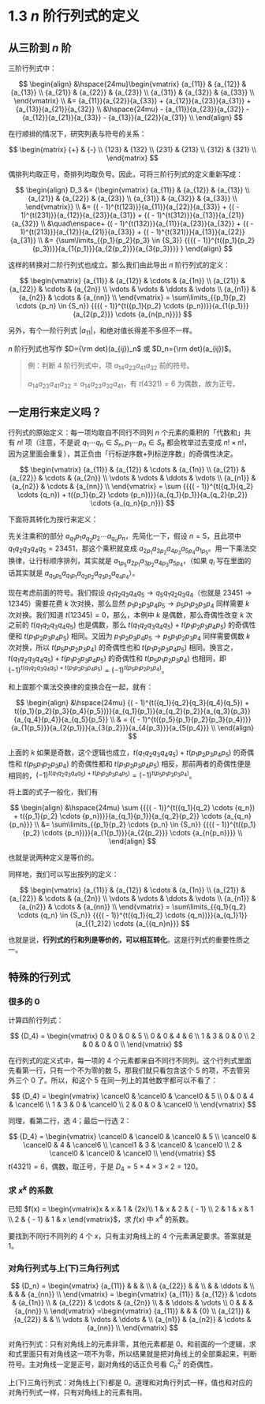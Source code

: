 # 1.3 $n$ 阶行列式的定义

## 从三阶到 $n$ 阶

三阶行列式中：

$$
\begin{align}
 &\hspace{24mu}\begin{vmatrix}
   {a_{11}} & {a_{12}} & {a_{13}}  \\ 
   {a_{21}} & {a_{22}} & {a_{23}}  \\ 
   {a_{31}} & {a_{32}} & {a_{33}}  \\ 
 \end{vmatrix} \\ 
   &= {a_{11}}{a_{22}}{a_{33}} + {a_{12}}{a_{23}}{a_{31}} + {a_{13}}{a_{21}}{a_{32}} \\ 
   &\hspace{24mu} - {a_{11}}{a_{23}}{a_{32}} - {a_{12}}{a_{21}}{a_{33}} - {a_{13}}{a_{22}}{a_{31}} \\
\end{align}
$$

在行顺排的情况下，研究列表与符号的关系：

$$
\begin{matrix}
  {+}  &  {-}   \\ 
  {123} & {132}  \\ 
  {231} & {213}  \\ 
  {312} & {321}  \\ 
\end{matrix}
$$

偶排列均取正号，奇排列均取负号。因此，可将三阶行列式的定义重新写成：

$$
\begin{align}
D_3 &= {\begin{vmatrix}
   {a_{11}} & {a_{12}} & {a_{13}}  \\ 
   {a_{21}} & {a_{22}} & {a_{23}}  \\ 
   {a_{31}} & {a_{32}} & {a_{33}}  \\ 
 \end{vmatrix}} \\
 &= {( - 1)^{t(123)}}{a_{11}}{a_{22}}{a_{33}} + {( - 1)^{t(231)}}{a_{12}}{a_{23}}{a_{31}} + {( - 1)^{t(312)}}{a_{13}}{a_{21}}{a_{32}} \\
 &\quad\enspace+ {( - 1)^{t(132)}}{a_{11}}{a_{23}}{a_{32}} + {( - 1)^{t(213)}}{a_{12}}{a_{21}}{a_{33}} + {( - 1)^{t(321)}}{a_{13}}{a_{22}}{a_{31}} \\
 &= {\sum\limits_{{p_1}{p_2}{p_3} \in {S_3}} {{{( - 1)}^{t({p_1}{p_2}{p_3})}}{a_{1{p_1}}}{a_{2{p_2}}}{a_{3{p_3}}}} }
\end{align}
$$

这样的转换对二阶行列式也成立。那么我们由此导出 $n$ 阶行列式的定义：

$$
\begin{vmatrix}
   {a_{11}} & {a_{12}} &  \cdots  & {a_{1n}}  \\ 
   {a_{21}} & {a_{22}} &  \cdots  & {a_{2n}}  \\ 
    \vdots  &  \vdots  &  \ddots  &  \vdots   \\ 
   {a_{n1}} & {a_{n2}} &  \cdots  & {a_{nn}}  \\ 
 \end{vmatrix} = \sum\limits_{{p_1}{p_2} \cdots {p_n} \in {S_n}} {{{( - 1)}^{t({p_1}{p_2} \cdots {p_n})}}{a_{1{p_1}}}{a_{2{p_2}}} \cdots {a_{n{p_n}}}}
$$

另外，有个一阶行列式 $| {a_{11}} |$，和绝对值长得差不多但不一样。

$n$ 阶行列式也写作 $D={\rm det}(a_{ij})_n$ 或 $D_n={\rm det}(a_{ij})$。

> 例：判断 4 阶行列式中，项 $a_{14}a_{23}a_{41}a_{32}$ 前的符号。
>
> $a_{14}a_{23}a_{41}a_{32}=a_{14}a_{23}a_{32}a_{41}$，有 $t(4321)=6$ 为偶数，故为正号。

## 一定用行来定义吗？

行列式的原始定义：每一项均取自不同行不同列 $n$ 个元素的乘积的「代数和」共有 $n!$ 项（注意，不是说 $q_1 \cdots q_n \in S_n,p_1 \cdots p_n \in S_n$ 都会枚举过去变成 $n! \times n!$，因为这里面会重复），其正负由「行标逆序数+列标逆序数」的奇偶性决定。

$$
\begin{vmatrix}
   {a_{11}} & {a_{12}} &  \cdots  & {a_{1n}}  \\ 
   {a_{21}} & {a_{22}} &  \cdots  & {a_{2n}}  \\ 
    \vdots  &  \vdots  &  \ddots  &  \vdots   \\ 
   {a_{n1}} & {a_{n2}} &  \cdots  & {a_{nn}}  \\ 
 \end{vmatrix} = \sum {{{( - 1)}^{t({q_1}{q_2} \cdots {q_n}) + t({p_1}{p_2} \cdots {p_n})}}{a_{q_1}{p_1}}{a_{q_2}{p_2}} \cdots {a_{q_n}{p_n}}}
$$

下面将其转化为按行来定义：

先关注乘积的部分 ${a_{q_1}{p_1}}{a_{q_2}{p_2}} \cdots {a_{q_n}{p_n}}$，先简化一下，假设 $n=5$，且此项中 $q_1 q_2 q_3 q_4 q_5=23451$，那这个乘积就变成 $a_{2p_1}a_{3p_2}a_{4p_3}a_{5p_4}a_{1p_5}$。用一下乘法交换律，让行标顺序排列，其实就是 $a_{1p_5}a_{2p_1}a_{3p_2}a_{4p_3}a_{5p_4}$，（如果 $q_i$ 写在里面的话其实就是 $a_{q_5p_5}a_{q_1p_1}a_{q_2p_2}a_{q_3p_3}a_{q_4p_4}$）。

现在考虑前面的符号。我们假设 ${q_1}{q_2}{q_3}{q_4}{q_5} \to {q_5}{q_1}{q_2}{q_3}{q_4}$（也就是 $23451 \to 12345$）需要花费 $k$ 次对换，那么显然 ${p_1}{p_2}{p_3}{p_4}{p_5} \to {p_5}{p_1}{p_2}{p_3}{p_4}$ 同样需要 $k$ 次对换。我们知道 $t(12345)=0$，那么，本例中 $k$ 是偶数，那么奇偶性改变 $k$ 次之前的 $t({q_1}{q_2}{q_3}{q_4}{q_5})$ 也是偶数，那么 $t({q_1}{q_2}{q_3}{q_4}{q_5})+t({p_1}{p_2}{p_3}{p_4}{p_5})$ 的奇偶性便和 $t({p_1}{p_2}{p_3}{p_4}{p_5})$ 相同。又因为 ${p_1}{p_2}{p_3}{p_4}{p_5} \to {p_5}{p_1}{p_2}{p_3}{p_4}$ 同样需要偶数 $k$ 次对换，所以 $t({p_5}{p_1}{p_2}{p_3}{p_4})$ 的奇偶性也和 $t({p_1}{p_2}{p_3}{p_4}{p_5})$ 相同。换言之，$t({q_1}{q_2}{q_3}{q_4}{q_5})+t({p_1}{p_2}{p_3}{p_4}{p_5})$ 的奇偶性和 $t({p_5}{p_1}{p_2}{p_3}{p_4})$ 也相同，即 $(-1)^{t({q_1}{q_2}{q_3}{q_4}{q_5})+t({p_1}{p_2}{p_3}{p_4}{p_5})}=(-1)^{t({p_5}{p_1}{p_2}{p_3}{p_4})}$。

和上面那个乘法交换律的变换合在一起，就有：

$$
\begin{align}
  &\hspace{24mu} {( - 1)^{t({q_1}{q_2}{q_3}{q_4}{q_5}) + t({p_1}{p_2}{p_3}{p_4}{p_5})}}{a_{q_1}{p_1}}{a_{q_2}{p_2}}{a_{q_3}{p_3}}{a_{q_4}{p_4}}{a_{q_5}{p_5}}  \\ 
  &  = {( - 1)^{t({p_5}{p_1}{p_2}{p_3}{p_4})}}{a_{1{p_5}}}{a_{2{p_1}}}{a_{3{p_2}}}{a_{4{p_3}}}{a_{5{p_4}}} \\
\end{align}
$$

上面的 $k$ 如果是奇数，这个逻辑也成立，$t({q_1}{q_2}{q_3}{q_4}{q_5})+t({p_1}{p_2}{p_3}{p_4}{p_5})$ 的奇偶性和 $t({p_5}{p_1}{p_2}{p_3}{p_4})$ 的奇偶性都和 $t({p_1}{p_2}{p_3}{p_4}{p_5})$ 相反，那前两者的奇偶性便是相同的，$(-1)^{t({q_1}{q_2}{q_3}{q_4}{q_5})+t({p_1}{p_2}{p_3}{p_4}{p_5})}=(-1)^{t({p_5}{p_1}{p_2}{p_3}{p_4})}$。

将上面的式子一般化，我们有

$$
\begin{align}
  &\hspace{24mu} \sum {{{( - 1)}^{t({q_1}{q_2} \cdots {q_n}) + t({p_1}{p_2} \cdots {p_n})}}{a_{q_1}{p_1}}{a_{q_2}{p_2}} \cdots {a_{q_n}{p_n}}}   \\ 
  &= \sum\limits_{{p_1}{p_2} \cdots {p_n} \in {S_n}} {{{( - 1)}^{t({p_1}{p_2} \cdots {p_n})}}{a_{1{p_1}}}{a_{2{p_2}}} \cdots {a_{n{p_n}}}}  \\
\end{align}
$$

也就是说两种定义是等价的。

同样地，我们可以写出按列的定义：

$$
\begin{vmatrix}
   {a_{11}} & {a_{12}} &  \cdots  & {a_{1n}}  \\ 
   {a_{21}} & {a_{22}} &  \cdots  & {a_{2n}}  \\ 
    \vdots  &  \vdots  &  \ddots  &  \vdots   \\ 
   {a_{n1}} & {a_{n2}} &  \cdots  & {a_{nn}}  \\ 
 \end{vmatrix} = \sum\limits_{{q_1}{q_2} \cdots {q_n} \in {S_n}} {{{( - 1)}^{t({q_1}{q_2} \cdots {q_n})}}{a_{q_1}1}}{a_{{1_2}2} \cdots {a_{{q_n}n}}}
$$

也就是说，**行列式的行和列是等价的，可以相互转化**。这是行列式的重要性质之一。

## 特殊的行列式

### 很多的 $0$

计算四阶行列式：

$$
{D_4} = \begin{vmatrix}
   0 & 0 & 0 & 5  \\ 
   0 & 0 & 4 & 6  \\ 
   1 & 3 & 0 & 0  \\ 
   2 & 0 & 0 & 0  \\ 
 \end{vmatrix}
$$

在行列式的定义式中，每一项的 4 个元素都来自不同行不同列。这个行列式里面先看第一行，只有一个不为零的数 $5$，那我们就只看包含这个 $5$ 的项，不去管另外三个 $0$ 了。所以，和这个 $5$ 在同一列上的其他数字都可以不看了：

$$
{D_4} = \begin{vmatrix}
   \cancel0 & \cancel0 & \cancel0 & 5  \\ 
   0 & 0 & 4 & \cancel6  \\ 
   1 & 3 & 0 & \cancel0  \\ 
   2 & 0 & 0 & \cancel0  \\ 
 \end{vmatrix}
$$

同理，看第二行，选 $4$；最后一行选 $2$：

$$
{D_4} = \begin{vmatrix}
   \cancel0 & \cancel0 & \cancel0 & 5  \\ 
   \cancel0 & \cancel0 & 4 & \cancel6  \\ 
   \cancel1 & 3 & \cancel0 & \cancel0  \\ 
   2 & \cancel0 & \cancel0 & \cancel0  \\ 
 \end{vmatrix}
$$
$t(4321)=6$，偶数，取正号，于是 $D_4=5\times4\times3\times2=120$。

### 求 $x^k$ 的系数

已知 $f(x) = \begin{vmatrix}x & x & 1 & {2x}\\  1 & x & 2 & { - 1}  \\    2 & 1 & x & 1  \\    2 & { - 1} & 1 & x  \end{vmatrix}$，求 $f(x)$ 中 $x^4$ 的系数。

要找到不同行不同列的 4 个 $x$，只有主对角线上的 4 个元素满足要求。答案就是 $1$。

### 对角行列式与上(下)三角行列式

$$
{D_n} = \begin{vmatrix}
   {a_{11}} &  &  &   \\ 
    & {a_{22}} &  &   \\ 
    &  &  \ddots  &   \\ 
    &  &  & {a_{nn}}  \\ 
 \end{vmatrix}
 = \begin{vmatrix}
   {a_{11}} & {a_{12}} &  \cdots  & {a_{1n}}  \\ 
    & {a_{22}} &  \cdots  & {a_{2n}}  \\ 
    &  &  \ddots  &  \vdots   \\ 
   0 &  &  & {a_{nn}}  \\ 
 \end{vmatrix}
 =\begin{vmatrix}
   {a_{11}} &  &  & {0}  \\ 
   {a_{21}} & {a_{22}} &  &   \\ 
    \vdots  &  \vdots  &  \ddots  &   \\ 
   {a_{n1}} & {a_{n2}} &  \cdots  & {a_{nn}}  \\ 
 \end{vmatrix}
$$

对角行列式：只有对角线上的元素非零，其他元素都是 $0$。和前面的一个逻辑，求和式里面只有对角线这一项不为零，所以结果就是把对角线上的全部乘起来，判断符号。主对角线一定是正号，副对角线的话正负号看 $C_n^2$ 的奇偶性。

上(下)三角行列式：对角线上(下)都是 $0$。道理和对角行列式一样，值也和对应的对角行列式一样，只有对角线上的元素有用。



